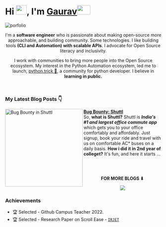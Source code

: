 # Hi <img src="https://github.com/TheDudeThatCode/TheDudeThatCode/blob/master/Assets/Hi.gif" width="34px" height="30px">, I'm [Gaurav](https://www.linkedin.com/in/heykush/)<img src="https://github.com/TheDudeThatCode/TheDudeThatCode/blob/master/Assets/Developer.gif" width="43px" height="30px">

![porfolio](https://github.com/heykush/heykush/blob/master/Copy%20of%20Untitled.png?raw=true)
<div align="center">
  
I'm a **software engineer** who is passionate about making open-source more approachable, and building community. Some technologies. I like building tools **(CLI and Automation) with scalable APIs**. I advocate for Open Source literacy and inclusivity. 

I work with communities to bring more people into the Open Source ecosystem. My interest in the Python Automation ecosystem, led me to launch, <a href="https://www.instagram.com/python.trick/">python.trick 🌟</a>, a community for python developer. I believe in **learning in public.** 

<br>

</div>

### My Latest Blog Posts 👇
<!-- HASHNODE_BLOG:START -->
<p align="left">
<a href="https://dev.to/heykush/how-i-hacked-shuttl-5h1h" title="Bug Bounty: Shuttl"><img src="https://res.cloudinary.com/practicaldev/image/fetch/s--iwkPE6Mz--/c_imagga_scale,f_auto,fl_progressive,h_420,q_auto,w_1000/https://dev-to-uploads.s3.amazonaws.com/uploads/articles/w4n6k439n7iilulr81ma.png" alt="Bug Bounty in Shuttl" width="250px" align="left" /></a>
<a href="https://dev.to/heykush/how-i-hacked-shuttl-5h1h" title="Bug Bounty: Shuttl"><strong>Bug Bounty: Shuttl</strong></a>
<br/> So, <strong>what is Shuttl?</strong>
Shuttl is <strong><i>India's #1 and largest office commute app</strong></i> which gets you to your office comfortably and affordably. Just signup, book your ride and travel with us on comfortable AC* buses on a daily basis.
<strong>How i did it in 2nd year of colleget?</strong>
It's fun, and here it starts ... </p> <br/> <br/>

<div align="center">
<p align="center"><b>FOR MORE BLOGS ⬇</b></p>
<p><a href="https://dev.to/heykush"><img src="https://img.shields.io/badge/dev.to-2962FF?style=for-the-badge&logo=dev.to&logoColor=white"></a></p>
</div>

### Achievements

- 🏆 Selected - Github Campus Teacher 2022.           
- 🏆 Selected - Research Paper on Scroll Ease - [`IRJET`](https://github.com/heykush/ScrollEase)

<!-- ## Find me around the web 🌎: 
<a href="https://app.daily.dev/DailyDevTips"><img src="https://github.com/heykush/heykush/blob/master/devcard.svg" width="300" height="350" align="right" alt="Gaurav kushwaha's Dev Card"/></a>-->


<!-- [![Gaurav's stats](https://github-readme-stats.vercel.app/api?username=heykush)](https://github.com/heykush/github-readme-stats)-->
